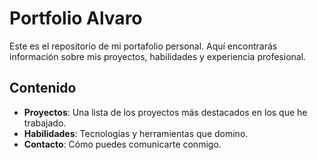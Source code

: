 # Portfolio Alvaro

Este es el repositorio de mi portafolio personal. Aquí encontrarás información sobre mis proyectos, habilidades y experiencia profesional.

## Contenido

- **Proyectos**: Una lista de los proyectos más destacados en los que he trabajado.
- **Habilidades**: Tecnologías y herramientas que domino.
- **Contacto**: Cómo puedes comunicarte conmigo.
